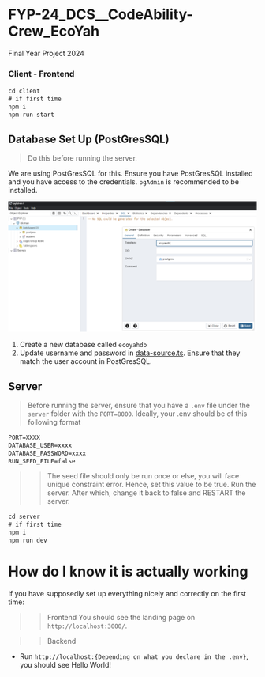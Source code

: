 # FYP-24_DCS__CodeAbility-Crew_EcoYah
Final Year Project 2024

### Client - Frontend
```
cd client
# if first time
npm i
npm run start
```

## Database Set Up (PostGresSQL)
> Do this before running the server.

We are using PostGresSQL for this. Ensure you have PostGresSQL installed and you have access to the credentials. `pgAdmin` is recommended to be installed.

![pgAdmin](screenshots/pgAdmin4.png)
1. Create a new database called `ecoyahdb`
2. Update username and password in [data-source.ts](server/src/config/data-source.ts). Ensure that they match the user account in PostGresSQL.

## Server

> Before running the server, ensure that you have a `.env` file under the `server` folder with the `PORT=8000`.
Ideally, your .env should be of this following format
```
PORT=XXXX
DATABASE_USER=xxxx
DATABASE_PASSWORD=xxxx
RUN_SEED_FILE=false
```
>> The seed file should only be run once or else, you will face unique constraint error. Hence, set this value to be true. Run the server. After which, change it back to false and RESTART the server.
```
cd server
# if first time
npm i
npm run dev
```

# How do I know it is actually working
If you have supposedly set up everything nicely and correctly on the first time:

>> Frontend
You should see the landing page on `http://localhost:3000/`.

>> Backend
- Run `http://localhost:{Depending on what you declare in the .env}`, you should see Hello World!